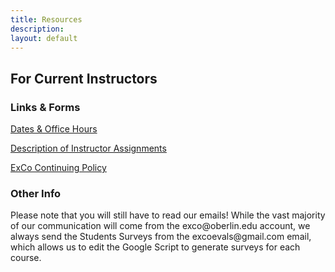 ```yaml
---
title: Resources
description:
layout: default
---
```

## For Current Instructors

### Links & Forms
[Dates & Office Hours](https://docs.google.com/document/d/155I0TdeENZ9Ne9UMaBcrMDdlWRuuv7WJymSiHlsOQv4/edit)

[Description of Instructor Assignments](https://docs.google.com/document/d/1p6WIKtuHU0qjGwREQP9-2ZtkcowkfGyBP1ZgHhiToRs/edit?usp=sharing)

[ExCo Continuing Policy](https://docs.google.com/document/d/1IzXim4VtqyWIktbJtEwhQ1StsuXydgMm5JpoOmv5r8M/edit?usp=sharing)

### Other Info
<p style="text-align: left">Please note that you will still have to read our emails! While the vast majority of our communication will come from the exco@oberlin.edu account, we always send the Students Surveys from the excoevals@gmail.com email, which allows us to edit the Google Script to generate surveys for each course.</p>
